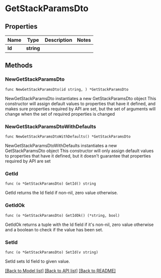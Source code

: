 # GetStackParamsDto

## Properties

Name | Type | Description | Notes
------------ | ------------- | ------------- | -------------
**Id** | **string** |  | 

## Methods

### NewGetStackParamsDto

`func NewGetStackParamsDto(id string, ) *GetStackParamsDto`

NewGetStackParamsDto instantiates a new GetStackParamsDto object
This constructor will assign default values to properties that have it defined,
and makes sure properties required by API are set, but the set of arguments
will change when the set of required properties is changed

### NewGetStackParamsDtoWithDefaults

`func NewGetStackParamsDtoWithDefaults() *GetStackParamsDto`

NewGetStackParamsDtoWithDefaults instantiates a new GetStackParamsDto object
This constructor will only assign default values to properties that have it defined,
but it doesn't guarantee that properties required by API are set

### GetId

`func (o *GetStackParamsDto) GetId() string`

GetId returns the Id field if non-nil, zero value otherwise.

### GetIdOk

`func (o *GetStackParamsDto) GetIdOk() (*string, bool)`

GetIdOk returns a tuple with the Id field if it's non-nil, zero value otherwise
and a boolean to check if the value has been set.

### SetId

`func (o *GetStackParamsDto) SetId(v string)`

SetId sets Id field to given value.



[[Back to Model list]](../README.md#documentation-for-models) [[Back to API list]](../README.md#documentation-for-api-endpoints) [[Back to README]](../README.md)


